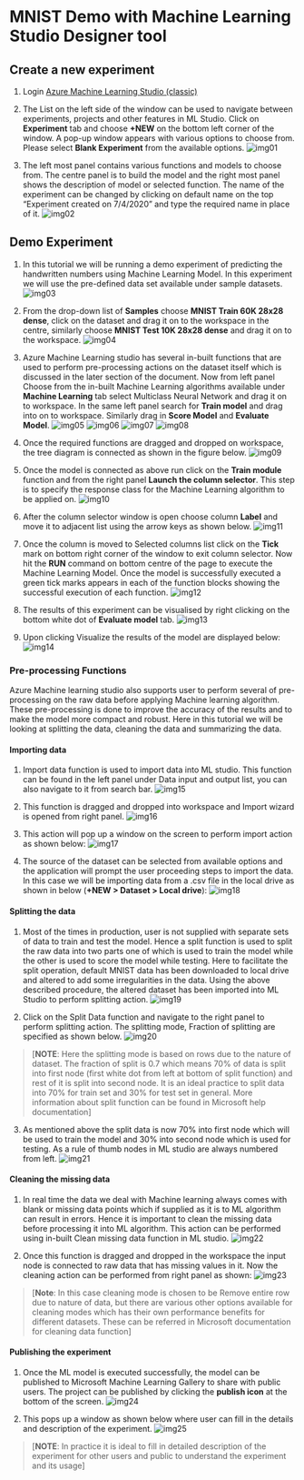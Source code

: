 # MNIST Demo with Machine Learning Studio Designer tool


## Create a new experiment
1. Login [Azure Machine Learning Studio (classic)](https://studio.azureml.net)

2. The List on the left side of the window can be used to navigate between experiments, projects and other features in ML Studio. Click on **Experiment** tab and choose **+NEW** on the bottom left corner of the window. A pop-up window appears with various options to choose from. Please select **Blank Experiment** from the available options.
![img01](img/img01.png)

3. The left most panel contains various functions and models to choose from. The centre panel is to build the model and the right most panel shows the description of model or selected function. The name of the experiment can be changed by clicking on default name on the top “Experiment created on 7/4/2020” and type the required name in place of it.
![img02](img/img02.png)

## Demo Experiment
1. In this tutorial we will be running a demo experiment of predicting the handwritten numbers using Machine Learning Model. In this experiment we will use the pre-defined data set available under sample datasets.
![img03](img/img03.png)

2. From the drop-down list of **Samples** choose **MNIST Train 60K 28x28 dense**, click on the dataset and drag it on to the workspace in the centre, similarly choose **MNIST Test 10K 28x28 dense** and drag it on to the workspace.
![img04](img/img04.png)

3. Azure Machine Learning studio has several in-built functions that are used to perform pre-processing actions on the dataset itself which is discussed in the later section of the document. Now from left panel Choose from the in-built Machine Learning algorithms available under **Machine Learning** tab select Multiclass Neural Network and drag it on to workspace. In the same left panel search for **Train model** and drag into on to workspace. Similarly drag in **Score Model** and **Evaluate Model**.
![img05](img/img05.png)
![img06](img/img06.png)
![img07](img/img07.png)
![img08](img/img08.png)

4. Once the required functions are dragged and dropped on workspace, the tree diagram is connected as shown in the figure below.
![img09](img/img09.png)

5. Once the model is connected as above run click on the **Train module** function and from the right panel **Launch the column selector**. This step is to specify the response class for the Machine Learning algorithm to be applied on.
![img10](img/img10.png)

6. After the column selector window is open choose column **Label** and move it to adjacent list using the arrow keys as shown below.
![img11](img/img11.png)

7. Once the column is moved to Selected columns list click on the **Tick** mark on bottom right corner of the window to exit column selector. Now hit the **RUN** command on bottom centre of the page to execute the Machine Learning Model. Once the model is successfully executed a green tick marks appears in each of the function blocks showing the successful execution of each function.
![img12](img/img12.png)

8. The results of this experiment can be visualised by right clicking on the bottom white dot of **Evaluate model** tab.
![img13](img/img13.png)

9. Upon clicking Visualize the results of the model are displayed below:
![img14](img/img14.png)

### Pre-processing Functions
Azure Machine learning studio also supports user to perform several of pre-processing on the raw data before applying Machine learning algorithm. These pre-processing is done to improve the accuracy of the results and to make the model more compact and robust. Here in this tutorial we will be looking at splitting the data, cleaning the data and summarizing the data.

#### Importing data
1. Import data function is used to import data into ML studio. This function can be found in the left panel under Data input and output list, you can also navigate to it from search bar.
![img15](img/img15.png)

2. This function is dragged and dropped into workspace and Import wizard is opened from right panel.
![img16](img/img16.png)

3. This action will pop up a window on the screen to perform import action as shown below:
![img17](img/img17.png)

4. The source of the dataset can be selected from available options and the application will prompt the user proceeding steps to import the data. In this case we will be importing data from a .csv file in the local drive as shown in below (**+NEW > Dataset > Local drive**):
![img18](img/img18.png)

#### Splitting the data
1. Most of the times in production, user is not supplied with separate sets of data to train and test the model. Hence a split function is used to split the raw data into two parts one of which is used to train the model while the other is used to score the model while testing. Here to facilitate the split operation, default MNIST data has been downloaded to local drive and altered to add some irregularities in the data. Using the above described procedure, the altered dataset has been imported into ML Studio to perform splitting action.
![img19](img/img19.png)

2. Click on the Split Data function and navigate to the right panel to perform splitting action. The splitting mode, Fraction of splitting are specified as shown below.
![img20](img/img20.png)
> [**NOTE**: Here the splitting mode is based on rows due to the nature of dataset. The fraction of split is 0.7 which means 70% of data is split into first node (first white dot from left at bottom of split function) and rest of it is split into second node. It is an ideal practice to split data into 70% for train set and 30% for test set in general. More information about split function can be found in Microsoft help documentation]

3. As mentioned above the split data is now 70% into first node which will be used to train the model and 30% into second node which is used for testing. As a rule of thumb nodes in ML studio are always numbered from left.
![img21](img/img21.png)

#### Cleaning the missing data
1. In real time the data we deal with Machine learning always comes with blank or missing data points which if supplied as it is to ML algorithm can result in errors. Hence it is important to clean the missing data before processing it into ML algorithm. This action can be performed using in-built Clean missing data function in ML studio.
![img22](img/img22.png)

2. Once this function is dragged and dropped in the workspace the input node is connected to raw data that has missing values in it. Now the cleaning action can be performed from right panel as shown:
![img23](img/img23.png)
> [**Note**: In this case cleaning mode is chosen to be Remove entire row due to nature of data, but there are various other options available for cleaning modes which has their own performance benefits for different datasets. These can be referred in Microsoft documentation for cleaning data function]

#### Publishing the experiment
1. Once the ML model is executed successfully, the model can be published to Microsoft Machine Learning Gallery to share with public users. The project can be published by clicking the **publish icon** at the bottom of the screen.
![img24](img/img24.png)

2. This pops up a window as shown below where user can fill in the details and description of the experiment.
![img25](img/img25.png)
> [**NOTE**: In practice it is ideal to fill in detailed description of the experiment for other users and public to understand the experiment and its usage] 
